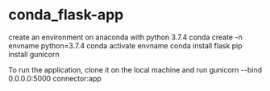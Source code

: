 # conda_flask-app
 
create an environment on anaconda with python 3.7.4
  conda create -n envname python=3.7.4
  conda activate envname
  conda install flask
  pip install gunicorn

To run the application, clone it on the local machine and run
  gunicorn --bind 0.0.0.0:5000 connector:app

